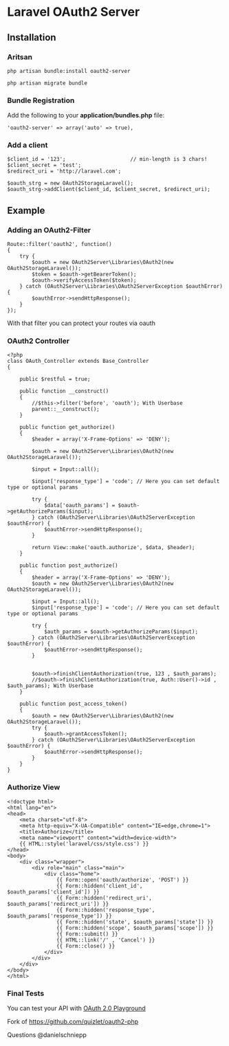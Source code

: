 # Laravel OAuth2 Server

## Installation

### Aritsan

	php artisan bundle:install oauth2-server
	
	php artisan migrate bundle

### Bundle Registration

Add the following to your **application/bundles.php** file:

	'oauth2-server' => array('auto' => true),
	
### Add a client
	
	$client_id = '123'; 					// min-length is 3 chars!
	$client_secret = 'test';
	$redirect_uri = 'http://laravel.com';
	
	$oauth_strg = new OAuth2StorageLaravel();
	$oauth_strg->addClient($client_id, $client_secret, $redirect_uri);

## Example

### Adding an OAuth2-Filter

	Route::filter('oauth2', function()
	{
		try {
			$oauth = new OAuth2Server\Libraries\OAuth2(new OAuth2StorageLaravel());
			$token = $oauth->getBearerToken();
			$oauth->verifyAccessToken($token);
		} catch (OAuth2Server\Libraries\OAuth2ServerException $oauthError) {
			$oauthError->sendHttpResponse();
		}
	});
	
With that filter you can protect your routes via oauth

### OAuth2 Controller

	<?php
	class OAuth_Controller extends Base_Controller
	{
	
	    public $restful = true;
	    
		public function __construct()
		{
		    //$this->filter('before', 'oauth'); With Userbase
		    parent::__construct();
		}
	
	    public function get_authorize()
	    {   
	    	$header = array('X-Frame-Options' => 'DENY');
	    	
		    $oauth = new OAuth2Server\Libraries\OAuth2(new OAuth2StorageLaravel());
			
			$input = Input::all();
			
			$input['response_type'] = 'code'; // Here you can set default type or optional params
			
			try {
				$data['oauth_params'] = $oauth->getAuthorizeParams($input);
			} catch (OAuth2Server\Libraries\OAuth2ServerException $oauthError) {
				$oauthError->sendHttpResponse();
			}
	
			return View::make('oauth.authorize', $data, $header);
		}
	
	    public function post_authorize()
	    {   
	    	$header = array('X-Frame-Options' => 'DENY');
		    $oauth = new OAuth2Server\Libraries\OAuth2(new OAuth2StorageLaravel());
			
			$input = Input::all();
			$input['response_type'] = 'code'; // Here you can set default type or optional params
			
			try {
				$auth_params = $oauth->getAuthorizeParams($input);
			} catch (OAuth2Server\Libraries\OAuth2ServerException $oauthError) {
				$oauthError->sendHttpResponse();
			}
			
			
			$oauth->finishClientAuthorization(true, 123 , $auth_params);		
			//$oauth->finishClientAuthorization(true, Auth::User()->id , $auth_params);	With Userbase
		}
	
	    public function post_access_token()
	    {
		    $oauth = new OAuth2Server\Libraries\OAuth2(new OAuth2StorageLaravel());
			try {
				$oauth->grantAccessToken();
			} catch (OAuth2Server\Libraries\OAuth2ServerException $oauthError) {
				$oauthError->sendHttpResponse();
			}
	    }   
	}

### Authorize View

	<!doctype html>
	<html lang="en">
	<head>
		<meta charset="utf-8">
		<meta http-equiv="X-UA-Compatible" content="IE=edge,chrome=1">
		<title>Authorize</title>
		<meta name="viewport" content="width=device-width">
		{{ HTML::style('laravel/css/style.css') }}
	</head>
	<body>
		<div class="wrapper">
			<div role="main" class="main">
				<div class="home">
					{{ Form::open('oauth/authorize', 'POST') }}								
					{{ Form::hidden('client_id', $oauth_params['client_id']) }}
					{{ Form::hidden('redirect_uri', $oauth_params['redirect_uri']) }}
					{{ Form::hidden('response_type', $oauth_params['response_type']) }}
					{{ Form::hidden('state', $oauth_params['state']) }}				
					{{ Form::hidden('scope', $oauth_params['scope']) }}								
					{{ Form::submit() }}				
					{{ HTML::link('/' , 'Cancel') }}				
					{{ Form::close() }}
				</div>
			</div>
		</div>
	</body>
	</html> 

### Final Tests

You can test your API with [OAuth 2.0 Playground](https://developers.google.com/oauthplayground/?hl=de)

Fork of https://github.com/quizlet/oauth2-php

Questions @danielschniepp